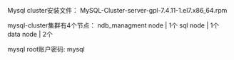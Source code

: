Mysql cluster安装文件：
MySQL-Cluster-server-gpl-7.4.11-1.el7.x86_64.rpm


mysql-cluster集群有4个节点：
ndb_managment node | 1个
sql node           | 1个
data node          | 2个


mysql root账户密码: mysql



